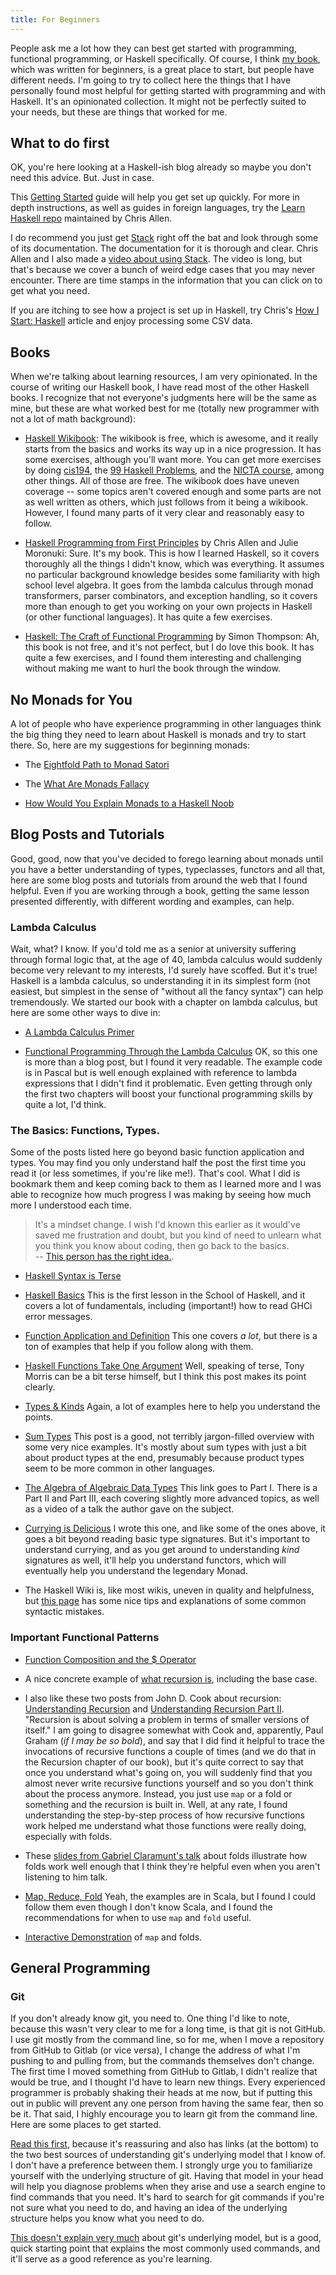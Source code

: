 ```yaml
---
title: For Beginners
---
```

<!-- add a table of contents here. how to link to parts of the same page, omg, no idea
 -->
People ask me a lot how they can best get started with programming, functional programming, or Haskell specifically. Of course, I think [my book](http://haskellbook.com/), which was written for beginners, is a great place to start, but people have different needs. I'm going to try to collect here the things that I have personally found most helpful for getting started with programming and with Haskell. It's an opinionated collection. It might not be perfectly suited to your needs, but these are things that worked for me.

<!-- ## Table of Contents  
[What to do first](## What to do first)  
[Books](## Books)  
[No Monads for you](##no-monads-for-you)   -->

## What to do first

OK, you're here looking at a Haskell-ish blog already so maybe you don't need this advice. But. Just in case.

This [Getting Started](https://haskell-lang.org/get-started) guide will help you get set up quickly. For more in depth instructions, as well as guides in foreign languages, try the [Learn Haskell repo](https://github.com/bitemyapp/learnhaskell) maintained by Chris Allen.

I do recommend you just get [Stack](http://docs.haskellstack.org/en/stable/README/) right off the bat and look through some of its documentation. The documentation for it is thorough and clear. Chris Allen and I also made a [video about using Stack](https://www.youtube.com/watch?v=sRonIB8ZStw). The video is long, but that's because we cover a bunch of weird edge cases that you may never encounter. There are time stamps in the information that you can click on to get what you need.

If you are itching to see how a project is set up in Haskell, try Chris's [How I Start: Haskell](http://howistart.org/posts/haskell/1) article and enjoy processing some CSV data.

## Books

When we're talking about learning resources, I am very opinionated. In the course of writing our Haskell book, I have read most of the other Haskell books. I recognize that not everyone's judgments here will be the same as mine, but these are what worked best for me (totally new programmer with not a lot of math background):  

  - [Haskell Wikibook](https://en.wikibooks.org/wiki/Haskell): The wikibook is free, which is awesome, and it really starts from the basics and works its way up in a nice progression. It has some exercises, although you'll want more. You can get more exercises by doing [cis194](http://www.seas.upenn.edu/~cis194/spring13/), the [99 Haskell Problems](https://wiki.haskell.org/H-99:_Ninety-Nine_Haskell_Problems), and the [NICTA course](https://github.com/NICTA/course), among other things. All of those are free. The wikibook does have uneven coverage -- some topics aren't covered enough and some parts are not as well written as others, which just follows from it being a wikibook. However, I found many parts of it very clear and reasonably easy to follow.  
  - [Haskell Programming from First Principles](http://haskellbook.com/) by Chris Allen and Julie Moronuki: Sure. It's my book. This is how I learned Haskell, so it covers thoroughly all the things I didn't know, which was everything. It assumes no particular background knowledge besides some familiarity with high school level algebra. It goes from the lambda calculus through monad transformers, parser combinators, and exception handling, so it covers more than enough to get you working on your own projects in Haskell (or other functional languages). It has quite a few exercises.  

  - [Haskell: The Craft of Functional Programming](http://www.haskellcraft.com/craft3e/Home.html) by Simon Thompson: Ah, this book is not free, and it's not perfect, but I do love this book. It has quite a few exercises, and I found them interesting and challenging without making me want to hurl the book through the window.

## No Monads for You

A lot of people who have experience programming in other languages think the big thing they need to learn about Haskell is monads and try to start there. So, here are my suggestions for beginning monads:

- The [Eightfold Path to Monad Satori](http://dev.stephendiehl.com/hask/#eightfold-path-to-monad-satori)  

- The [What Are Monads Fallacy](https://two-wrongs.com/the-what-are-monads-fallacy)  

- [How Would You Explain Monads to a Haskell Noob](https://www.quora.com/How-would-you-explain-Monads-to-a-Haskell-noob-who-is-reasonably-experienced-in-other-languages-but-has-no-formal-maths-education/answer/Andrea-Ferro)

## Blog Posts and Tutorials

Good, good, now that you've decided to forego learning about monads until you have a better understanding of types, typeclasses, functors and all that, here are some blog posts and tutorials from around the web that I found helpful. Even if you are working through a book, getting the same lesson presented differently, with different wording and examples, can help.

### Lambda Calculus

Wait, what? I know. If you'd told me as a senior at university suffering through formal logic that, at the age of 40, lambda calculus would suddenly become very relevant to my interests, I'd surely have scoffed. But it's true! Haskell is a lambda calculus, so understanding it in its simplest form (not easiest, but simplest in the sense of "without all the fancy syntax") can help tremendously. We started our book with a chapter on lambda calculus, but here are some other ways to dive in:

- [A Lambda Calculus Primer](http://ebzzry.github.io/lambda-calculus.html)  

- [Functional Programming Through the Lambda Calculus](https://www.cs.rochester.edu/~brown/173/readings/LCBook.pdf) OK, so this one is more than a blog post, but I found it very readable. The example code is in Pascal but is well enough explained with reference to lambda expressions that I didn't find it problematic. Even getting through only the first two chapters will boost your functional programming skills by quite a lot, I'd think.

### The Basics: Functions, Types.

Some of the posts listed here go beyond basic function application and types. You may find you only understand half the post the first time you read it (or less sometimes, if you're like me!). That's cool. What I did is bookmark them and keep coming back to them as I learned more and I was able to recognize how much progress I was making by seeing how much more I understood each time.

> It's a mindset change. I wish I'd known this earlier as it would've saved me frustration and doubt, but you kind of need to unlearn what you think you know about coding, then go back to the basics.     
-- [This person has the right idea.](http://japgolly.blogspot.com.au/2014/06/a-year-of-functional-programming.html).  

- [Haskell Syntax is Terse](https://www.fpcomplete.com/blog/2012/09/ten-things-you-should-know-about-haskell-syntax)

- [Haskell Basics](https://www.schoolofhaskell.com/school/starting-with-haskell/introduction-to-haskell/1-haskell-basics) This is the first lesson in the School of Haskell, and it covers a lot of fundamentals, including (important!) how to read GHCi error messages.

- [Function Application and Definition](http://slpopejoy.github.io/posts/2014-11-27-FunctionApplicationDefinition.html) This one covers _a lot_, but there is a ton of examples that help if you follow along with them.  

- [Haskell Functions Take One Argument](http://blog.tmorris.net/posts/haskell-functions-take-one-argument/) Well, speaking of terse, Tony Morris can be a bit terse himself, but I think this post makes its point clearly.

- [Types & Kinds](http://slpopejoy.github.io/posts/2015-04-10-Types.html) Again, a lot of examples here to help you understand the points.

- [Sum Types](https://www.schoolofhaskell.com/school/to-infinity-and-beyond/pick-of-the-week/sum-types) This post is a good, not terribly jargon-filled overview with some very nice examples. It's mostly about sum types with just a bit about product types at the end, presumably because product types seem to be more common in other languages.

- [The Algebra of Algebraic Data Types](http://chris-taylor.github.io/blog/2013/02/10/the-algebra-of-algebraic-data-types/) This link goes to Part I. There is a Part II and Part III, each covering slightly more advanced topics, as well as a video of a talk the author gave on the subject.

- [Currying is Delicious](http://argumatronic.com/posts/2016-06-17-delicious-currying.html) I wrote this one, and like some of the ones above, it goes a bit beyond reading basic type signatures. But it's important to understand currying, and as you get around to understanding _kind_ signatures as well, it'll help you understand functors, which will eventually help you understand the legendary Monad.  
- The Haskell Wiki is, like most wikis, uneven in quality and helpfulness, but [this page](https://wiki.haskell.org/Common_Misunderstandings) has some nice tips and explanations of some common syntactic mistakes.


### Important Functional Patterns

- [Function Composition and the $ Operator](http://lambda.jstolarek.com/2012/03/function-composition-and-dollar-operator-in-haskell/)

- A nice concrete example of [what recursion is](https://www.quora.com/How-should-I-explain-recursion-to-a-4-year-old/answer/Aaron-Krolik), including the base case.

- I also like these two posts from John D. Cook about recursion: [Understanding Recursion](http://www.johndcook.com/blog/2010/03/30/understanding-recursion/) and [Understanding Recursion Part II](http://www.johndcook.com/blog/2012/08/14/understanding-recursion-ii/). "Recursion is about solving a problem in terms of smaller versions of itself." I am going to disagree somewhat with Cook and, apparently, Paul Graham (*if I may be so bold*), and say that I did find it helpful to trace the invocations of recursive functions a couple of times (and we do that in the Recursion chapter of our book), but it's quite correct to say that once you understand what's going on, you will suddenly find that you almost never write recursive functions yourself and so you don't think about the process anymore. Instead, you just use `map` or a fold or something and the recursion is built in. Well, at any rate, I found understanding the step-by-step process of how recursive functions work helped me understand what those functions were really doing, especially with folds.  

- These [slides from Gabriel Claramunt's talk](https://github.com/lambdaconf/lambdaconf-2016-usa/blob/master/All%20about%20a%20Fold/All-about-a-fold.pdf) about folds illustrate how folds work well enough that I think they're helpful even when you aren't listening to him talk.

- [Map, Reduce, Fold](http://www.joescii.com/2013/09/09/map-reduce-and-fold-for-the-programmatically-imperative/) Yeah, the examples are in Scala, but I found I could follow them even though I don't know Scala, and I found the recommendations for when to use `map` and `fold` useful.

- [Interactive Demonstration](https://stevekrouse.github.io/hs.js/) of `map` and folds.



<!--  ### Typeclasses ? possibly combine with Types

### The Big Awesome Typeclasses

### Library Tutorials and Projects  -->

## General Programming

### Git

If you don't already know git, you need to. One thing I'd like to note, because this wasn't very clear to me for a long time, is that git is not GitHub. I use git mostly from the command line, so for me, when I move a repository from GitHub to Gitlab (or vice versa), I change the address of what I'm pushing to and pulling from, but the commands themselves don't change. The first time I moved something from GitHub to Gitlab, I didn't realize that would be true, and I thought I'd have to learn new things. Every experienced programmer is probably shaking their heads at me now, but if putting this out in public will prevent any one person from having the same fear, then so be it. That said, I highly encourage you to learn git from the command line. Here are some places to get started.

[Read this first](http://blog.plover.com/prog/two-things-about-git.html), because it's reassuring and also has links (at the bottom) to the two best sources of understanding git's underlying model that I know of. I don't have a preference between them. I strongly urge you to familiarize yourself with the underlying structure of git. Having that model in your head will help you diagnose problems when they arise and use a search engine to find commands that you need. It's hard to search for git commands if you're not sure what you need to do, and having an idea of the underlying structure helps you know what you need to do.

[This doesn't explain very much](https://medium.freecodecamp.com/git-cheat-sheet-and-best-practices-c6ce5321f52#.ibfvkofmv) about git's underlying model, but is a good, quick starting point that explains the most commonly used commands, and it'll serve as a good reference as you're learning.




<!-- git problem-solving: http://blog.plover.com/prog/git-reset-disaster.html This is about solving a problem you might never have or not have for a long time, it's true. So why beginner? Because it explains a process for how to solve a problem using terminal commands and git that actually teaches you some useful and valuable things about terminal commands and git that you can use for other purposes, too. It's not the first thing you should read to learn git, but when you've got some of the basics down and are looking to learn more, this one is good. (p.s. MJD's blog is generally a goldmine of knowledge made accessible.) -->


<!-- add this if/when done (might PR with fixes?) https://ci.haskell-lang.org/tutorial/operators
 -->
